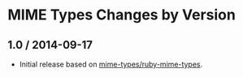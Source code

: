 # MIME Types Changes by Version

## 1.0 / 2014-09-17

* Initial release based on
  [mime-types/ruby-mime-types](https://github.com/mime-types/ruby-mime-types).
